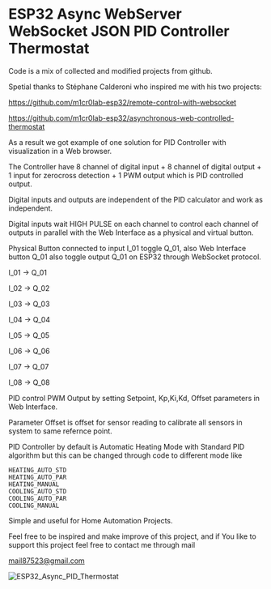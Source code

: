 # ESP32 Async WebServer WebSocket JSON PID Controller Thermostat

Code is a mix of collected and modified projects from github.

Spetial thanks to Stéphane Calderoni who inspired me with his two projects:

https://github.com/m1cr0lab-esp32/remote-control-with-websocket

https://github.com/m1cr0lab-esp32/asynchronous-web-controlled-thermostat

As a result we got example of one solution for PID Controller with visualization in a Web browser.

The Controller have 8 channel of digital input + 8 channel of digital output + 1 input for zerocross detection + 1 PWM output which is PID controlled output.

Digital inputs and outputs are independent of the PID calculator and work as independent.

Digital inputs wait HIGH PULSE on each channel to control each channel of outputs in parallel with the Web Interface as a physical and virtual button.

Physical Button connected to input I_01 toggle Q_01, also Web Interface button Q_01 also toggle output Q_01 on ESP32 through WebSocket protocol.

I_01 -> Q_01

I_02 -> Q_02

I_03 -> Q_03

I_04 -> Q_04

I_05 -> Q_05

I_06 -> Q_06

I_07 -> Q_07

I_08 -> Q_08

PID control PWM Output by setting  Setpoint, Kp,Ki,Kd, Offset parameters in Web Interface.

Parameter Offset is offset for sensor reading to calibrate all sensors in system to same refernce point.

PID Controller by default is Automatic Heating Mode with Standard PID algorithm but this can be changed through code to different mode like

	HEATING_AUTO_STD
	HEATING_AUTO_PAR
	HEATING_MANUAL
	COOLING_AUTO_STD
	COOLING_AUTO_PAR
	COOLING_MANUAL

Simple and useful for Home Automation Projects.

Feel free to be inspired and make improve of this project, and if You like to support this project feel free to contact me through mail

mail87523@gmail.com

![ESP32_Async_PID_Thermostat](https://user-images.githubusercontent.com/3797201/132812487-72a7ae12-ad25-4685-bc45-ecb661ab632a.JPG)








